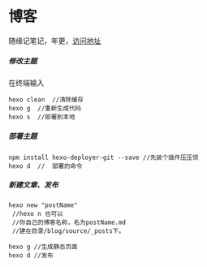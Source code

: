 # 博客

随缘记笔记，年更，[访问地址](https://unknownfor.github.io)

##### 修改主题

在终端输入
```
hexo clean  //清除缓存
hexo g  //重新生成代码
hexo s  //部署到本地
```

##### 部署主题

```
npm install hexo-deployer-git --save //先装个插件压压惊
hexo d  //  部署的命令
```


##### 新建文章、发布
```
hexo new "postName"
 //hexo n 也可以 
 //你自己的博客名称，名为postName.md
 //建在目录/blog/source/_posts下。
```

```
hexo g //生成静态页面
hexo d //发布
```
